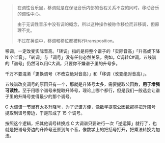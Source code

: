 
> 在调性音乐里，移调就是在保证音乐内部的音程关系不变的同时，移动音乐的调性中心。
> 
> 由于无调性音乐中没有调的概念，所以这种操作被称作移位而非移调，但原理不变。
> 
> 不过在英语中，移调和移位都被称作transposition。

移调，一定改变实际音高。「转调」指的是将整个谱子的「实际音高」「升高或下降 N 个半音」。「转调」与「调号」没有任何必然关系。例如，C调转C\#调，五线谱的「谱号」仍然可以用C大调，只要你不嫌谱子里的升号多。

千万不要混淆「更换调号（不改变绝对音高）」和「移调（改变绝对音高）」。

五线谱改变调号的原因只有一个，那就是升降号太多，需要提取公因数，**用于增强可读性**。至于用哪个谱号来提取升降号，理论上哪个都行，但是我们一般选会让谱子里的升降号变得最少的那个调号。

C 大调谱一节里有太多升降号，为了记谱方便，像数学提取公因数那样把升降号提取到谱号旁边，于是形成了 15 个调号。

按照这个逻辑，把其他调号转换成 C 大调谱只要进行一次「逆运算」就行了，也就是把谱号旁边的升降号还原到每个音，像数学上的把括号打开，把乘法转换为加法。
